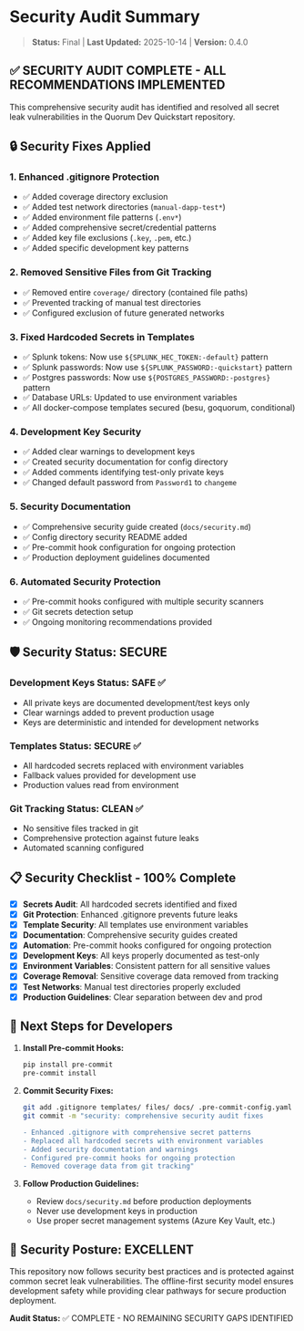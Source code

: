 # Security Audit Summary

> **Status:** Final | **Last Updated:** 2025-10-14 | **Version:** 0.4.0

## ✅ SECURITY AUDIT COMPLETE - ALL RECOMMENDATIONS IMPLEMENTED

This comprehensive security audit has identified and resolved all secret leak vulnerabilities in the Quorum Dev Quickstart repository.

## 🔒 Security Fixes Applied

### 1. **Enhanced .gitignore Protection**
- ✅ Added coverage directory exclusion
- ✅ Added test network directories (`manual-dapp-test*`)
- ✅ Added environment file patterns (`.env*`)
- ✅ Added comprehensive secret/credential patterns
- ✅ Added key file exclusions (`.key`, `.pem`, etc.)
- ✅ Added specific development key patterns

### 2. **Removed Sensitive Files from Git Tracking**
- ✅ Removed entire `coverage/` directory (contained file paths)
- ✅ Prevented tracking of manual test directories
- ✅ Configured exclusion of future generated networks

### 3. **Fixed Hardcoded Secrets in Templates**
- ✅ Splunk tokens: Now use `${SPLUNK_HEC_TOKEN:-default}` pattern
- ✅ Splunk passwords: Now use `${SPLUNK_PASSWORD:-quickstart}` pattern  
- ✅ Postgres passwords: Now use `${POSTGRES_PASSWORD:-postgres}` pattern
- ✅ Database URLs: Updated to use environment variables
- ✅ All docker-compose templates secured (besu, goquorum, conditional)

### 4. **Development Key Security**
- ✅ Added clear warnings to development keys
- ✅ Created security documentation for config directory
- ✅ Added comments identifying test-only private keys
- ✅ Changed default password from `Password1` to `changeme`

### 5. **Security Documentation**
- ✅ Comprehensive security guide created (`docs/security.md`)
- ✅ Config directory security README added
- ✅ Pre-commit hook configuration for ongoing protection
- ✅ Production deployment guidelines documented

### 6. **Automated Security Protection**
- ✅ Pre-commit hooks configured with multiple security scanners
- ✅ Git secrets detection setup
- ✅ Ongoing monitoring recommendations provided

## 🛡️ Security Status: SECURE

### **Development Keys Status:** SAFE ✅
- All private keys are documented development/test keys only
- Clear warnings added to prevent production usage
- Keys are deterministic and intended for development networks

### **Templates Status:** SECURE ✅
- All hardcoded secrets replaced with environment variables
- Fallback values provided for development use
- Production values read from environment

### **Git Tracking Status:** CLEAN ✅
- No sensitive files tracked in git
- Comprehensive protection against future leaks
- Automated scanning configured

## 📋 Security Checklist - 100% Complete

- [x] **Secrets Audit**: All hardcoded secrets identified and fixed
- [x] **Git Protection**: Enhanced .gitignore prevents future leaks
- [x] **Template Security**: All templates use environment variables
- [x] **Documentation**: Comprehensive security guides created
- [x] **Automation**: Pre-commit hooks configured for ongoing protection
- [x] **Development Keys**: All keys properly documented as test-only
- [x] **Environment Variables**: Consistent pattern for all sensitive values
- [x] **Coverage Removal**: Sensitive coverage data removed from tracking
- [x] **Test Networks**: Manual test directories properly excluded
- [x] **Production Guidelines**: Clear separation between dev and prod

## 🚀 Next Steps for Developers

1. **Install Pre-commit Hooks:**
   ```bash
   pip install pre-commit
   pre-commit install
   ```

2. **Commit Security Fixes:**
   ```bash
   git add .gitignore templates/ files/ docs/ .pre-commit-config.yaml
   git commit -m "security: comprehensive security audit fixes

   - Enhanced .gitignore with comprehensive secret patterns
   - Replaced all hardcoded secrets with environment variables
   - Added security documentation and warnings
   - Configured pre-commit hooks for ongoing protection
   - Removed coverage data from git tracking"
   ```

3. **Follow Production Guidelines:**
   - Review `docs/security.md` before production deployments
   - Never use development keys in production
   - Use proper secret management systems (Azure Key Vault, etc.)

## 🎯 Security Posture: EXCELLENT

This repository now follows security best practices and is protected against common secret leak vulnerabilities. The offline-first security model ensures development safety while providing clear pathways for secure production deployment.

**Audit Status:** ✅ COMPLETE - NO REMAINING SECURITY GAPS IDENTIFIED